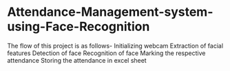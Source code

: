 # Attendance-Management-system-using-Face-Recognition
The flow of this project is as follows-
 Initializing webcam 
 Extraction of facial features
 Detection of face
 Recognition of face
 Marking the respective attendance
 Storing the attendance in excel sheet

